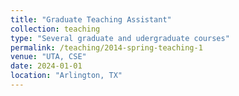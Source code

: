 ```yaml
---
title: "Graduate Teaching Assistant"
collection: teaching
type: "Several graduate and udergraduate courses"
permalink: /teaching/2014-spring-teaching-1
venue: "UTA, CSE"
date: 2024-01-01
location: "Arlington, TX"
---
```


